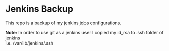 # Jenkins Backup

This repo is a backup of my jenkins jobs configurations.  

__Note:__
In order to use git as a jenkins user I copied my id_rsa to .ssh folder of jenkins  
i.e. /var/lib/jenkins/.ssh

